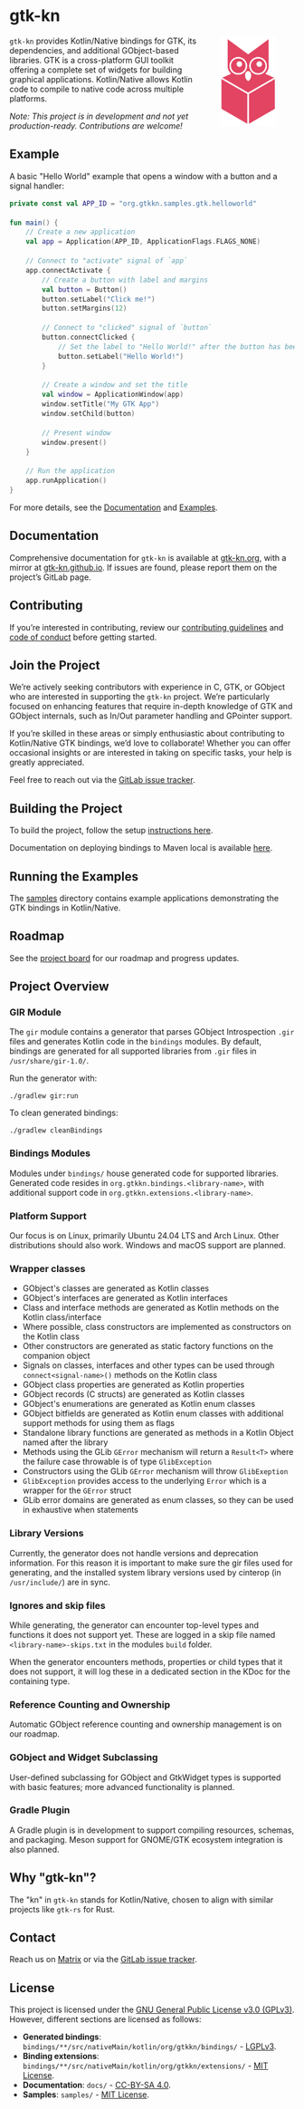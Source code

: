 # gtk-kn

<img src="docs/assets/logo-256.png" width="100" align="right" hspace="32" />

`gtk-kn` provides Kotlin/Native bindings for GTK, its dependencies, and additional GObject-based libraries. GTK is a
cross-platform GUI toolkit offering a complete set of widgets for building graphical applications. Kotlin/Native allows
Kotlin code to compile to native code across multiple platforms.

*Note: This project is in development and not yet production-ready. Contributions are welcome!*

## Example

A basic "Hello World" example that opens a window with a button and a signal handler:

```kotlin
private const val APP_ID = "org.gtkkn.samples.gtk.helloworld"

fun main() {
    // Create a new application
    val app = Application(APP_ID, ApplicationFlags.FLAGS_NONE)

    // Connect to "activate" signal of `app`
    app.connectActivate {
        // Create a button with label and margins
        val button = Button()
        button.setLabel("Click me!")
        button.setMargins(12)

        // Connect to "clicked" signal of `button`
        button.connectClicked {
            // Set the label to "Hello World!" after the button has been clicked on
            button.setLabel("Hello World!")
        }

        // Create a window and set the title
        val window = ApplicationWindow(app)
        window.setTitle("My GTK App")
        window.setChild(button)

        // Present window
        window.present()
    }

    // Run the application
    app.runApplication()
}
```

For more details, see the [Documentation](#documentation) and [Examples](#running-the-examples).

## Documentation

Comprehensive documentation for `gtk-kn` is available at [gtk-kn.org](https://gtk-kn.org/), with a mirror
at [gtk-kn.github.io](https://gtk-kn.github.io/gtk-kn/). If issues are found, please report them on the project’s GitLab
page.

## Contributing

If you’re interested in contributing, review our [contributing guidelines](CONTRIBUTING.md)
and [code of conduct](CODE_OF_CONDUCT.md) before getting started.

## Join the Project

We’re actively seeking contributors with experience in C, GTK, or GObject who are interested in supporting the `gtk-kn`
project. We’re particularly focused on enhancing features that require in-depth knowledge of GTK and GObject internals,
such as In/Out parameter handling and GPointer support.

If you’re skilled in these areas or simply enthusiastic about contributing to Kotlin/Native GTK bindings, we’d love to
collaborate! Whether you can offer occasional insights or are interested in taking on specific tasks, your help is
greatly appreciated.

Feel free to reach out via the [GitLab issue tracker](https://gitlab.com/gtk-kn/gtk-kn/-/issues).

## Building the Project

To build the project, follow the setup [instructions here](docs/user-guide/installation.md).

Documentation on deploying bindings to Maven local is available [here](docs/user-guide/deploy-on-mavenlocal.md).

## Running the Examples

The [samples](samples) directory contains example applications demonstrating the GTK bindings in Kotlin/Native.

## Roadmap

See the [project board](https://gitlab.com/gtk-kn/gtk-kn/-/boards) for our roadmap and progress updates.

## Project Overview

### GIR Module

The `gir` module contains a generator that parses GObject Introspection `.gir` files and generates Kotlin code in the
`bindings` modules. By default, bindings are generated for all supported libraries from `.gir` files in
`/usr/share/gir-1.0/`.

Run the generator with:

```shell
./gradlew gir:run
```

To clean generated bindings:

```shell
./gradlew cleanBindings
```

### Bindings Modules

Modules under `bindings/` house generated code for supported libraries. Generated code resides in
`org.gtkkn.bindings.<library-name>`, with additional support code in `org.gtkkn.extensions.<library-name>`.

### Platform Support

Our focus is on Linux, primarily Ubuntu 24.04 LTS and Arch Linux. Other distributions should also work. Windows and
macOS support are planned.

### Wrapper classes

- GObject's classes are generated as Kotlin classes
- GObject's interfaces are generated as Kotlin interfaces
- Class and interface methods are generated as Kotlin methods on the Kotlin class/interface
- Where possible, class constructors are implemented as constructors on the Kotlin class
- Other constructors are generated as static factory functions on the companion object
- Signals on classes, interfaces and other types can be used through `connect<signal-name>()` methods on the Kotlin
  class
- GObject class properties are generated as Kotlin properties
- GObject records (C structs) are generated as Kotlin classes
- GObject's enumerations are generated as Kotlin enum classes
- GObject bitfields are generated as Kotlin enum classes with additional support methods for using them as flags
- Standalone library functions are generated as methods in a Kotlin Object named after the library
- Methods using the GLib `GError` mechanism will return a `Result<T>` where the failure case throwable is of
  type `GlibException`
- Constructors using the GLib `GError` mechanism will throw `GlibExeption`
- `GlibException` provides access to the underlying `Error` which is a wrapper for the `GError` struct
- GLib error domains are generated as enum classes, so they can be used in exhaustive when statements

### Library Versions

Currently, the generator does not handle versions and deprecation information. For this reason it is important to make
sure the gir files used for generating, and the installed system library versions used by cinterop (in `/usr/include/`)
are in sync.

### Ignores and skip files

While generating, the generator can encounter top-level types and functions it does not support yet. These are logged in
a skip file named `<library-name>-skips.txt` in the modules `build` folder.

When the generator encounters methods, properties or child types that it does not support, it will log these in a
dedicated section in the KDoc for the containing type.

### Reference Counting and Ownership

Automatic GObject reference counting and ownership management is on our roadmap.

### GObject and Widget Subclassing

User-defined subclassing for GObject and GtkWidget types is supported with basic features; more advanced functionality
is planned.

### Gradle Plugin

A Gradle plugin is in development to support compiling resources, schemas, and packaging. Meson support for GNOME/GTK
ecosystem integration is also planned.

## Why "gtk-kn"?

The "kn" in `gtk-kn` stands for Kotlin/Native, chosen to align with similar projects like `gtk-rs` for Rust.

## Contact

Reach us on [Matrix](https://matrix.to/#/#gtk-kn:matrix.org) or via
the [GitLab issue tracker](https://gitlab.com/gtk-kn/gtk-kn/-/issues).

## License

This project is licensed under
the [GNU General Public License v3.0 (GPLv3)](https://www.gnu.org/licenses/gpl-3.0.en.html). However, different sections
are licensed as follows:

- **Generated bindings**:
  `bindings/**/src/nativeMain/kotlin/org/gtkkn/bindings/` - [LGPLv3](https://www.gnu.org/licenses/lgpl-3.0.en.html).
- **Binding extensions**:
  `bindings/**/src/nativeMain/kotlin/org/gtkkn/extensions/` - [MIT License](https://opensource.org/licenses/MIT).
- **Documentation**: `docs/` - [CC-BY-SA 4.0](https://creativecommons.org/licenses/by-sa/4.0/).
- **Samples**: `samples/` - [MIT License](https://opensource.org/licenses/MIT).
